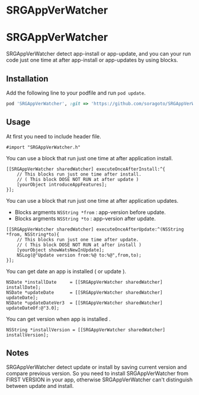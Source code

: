 SRGAppVerWatcher
===================

SRGAppVerWatcher
===========

SRGAppVerWatcher detect app-install or app-update, and you can your run code  just   one time at  after app-install or app-updates by using blocks.

## Installation

Add the following line to your podfile and run `pod update`.
```ruby
pod 'SRGAppVerWatcher', :git => 'https://github.com/soragoto/SRGAppVerWatcher.git', :tag => '0.0.1'
```

## Usage

At first you need to include header file.
```objc
#import "SRGAppVerWatcher.h"
```

You can use a block that run just one time at after application install.
```objc
[[SRGAppVerWatcher sharedWatcher] executeOnceAfterInstall:^{
    // This blocks run just one time after install.
    // ( This block DOSE NOT RUN at after update )
    [yourObject introduceAppFeatures];
}];
```
You can use a block that run just one time at after application updates. 
- Blocks argments `NSString *from` : app-version before update.
- Blocks argments `NSString *to` :  app-version after update.

```objc
[[SRGAppVerWatcher sharedWatcher] executeOnceAfterUpdate:^(NSString *from, NSString*to){
    // This blocks run just one time after update.
    // ( This block DOSE NOT RUN at after install )
    [yourObject showWatsNewInUpdate];
    NSLog(@"Update version from:%@ to:%@",from,to);
}];
```

You can get date an app is installed ( or update ).
```objc
NSDate *installDate     = [[SRGAppVerWatcher sharedWatcher] installDate];
NSDate *updateDate      = [[SRGAppVerWatcher sharedWatcher] updateDate];
NSDate *updateDateVer3  = [[SRGAppVerWatcher sharedWatcher] updateDateOf:@"3.0];
```

You can get version when app is installed .
```objc
NSString *installVersion = [[SRGAppVerWatcher sharedWatcher] installVersion];
```

## Notes

SRGAppVerWatcher detect update or install by saving current version and compare previous version. So you need to install SRGAppVerWatcher from FIRST VERSION in your app, otherwise SRGAppVerWatcher can't distinguish between update and install.
